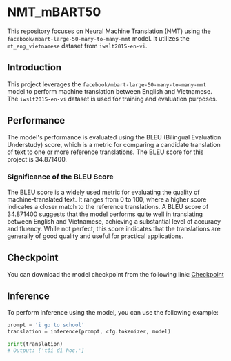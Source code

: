 # NMT_mBART50

This repository focuses on Neural Machine Translation (NMT) using the `facebook/mbart-large-50-many-to-many-mmt` model. It utilizes the `mt_eng_vietnamese` dataset from `iwslt2015-en-vi`.

## Introduction

This project leverages the `facebook/mbart-large-50-many-to-many-mmt` model to perform machine translation between English and Vietnamese. The `iwslt2015-en-vi` dataset is used for training and evaluation purposes.

## Performance

The model's performance is evaluated using the BLEU (Bilingual Evaluation Understudy) score, which is a metric for comparing a candidate translation of text to one or more reference translations. The BLEU score for this project is 34.871400.

### Significance of the BLEU Score

The BLEU score is a widely used metric for evaluating the quality of machine-translated text. It ranges from 0 to 100, where a higher score indicates a closer match to the reference translations. A BLEU score of 34.871400 suggests that the model performs quite well in translating between English and Vietnamese, achieving a substantial level of accuracy and fluency. While not perfect, this score indicates that the translations are generally of good quality and useful for practical applications.

## Checkpoint

You can download the model checkpoint from the following link: [Checkpoint](https://drive.google.com/drive/folders/1ii_lPm2-1CfIhQM8RVzLgTHMxXDKgnk4?usp=sharing)

## Inference

To perform inference using the model, you can use the following example:

```python
prompt = 'i go to school'
translation = inference(prompt, cfg.tokenizer, model)

print(translation)
# Output: ['tôi đi học.']
